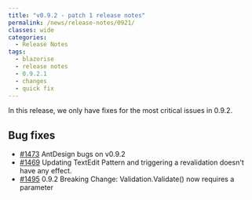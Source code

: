 ```yaml
---
title: "v0.9.2 - patch 1 release notes"
permalink: /news/release-notes/0921/
classes: wide
categories:
  - Release Notes
tags:
  - blazorise
  - release notes
  - 0.9.2.1
  - changes
  - quick fix
---
```


In this release, we only have fixes for the most critical issues in 0.9.2.

## Bug fixes

- [#1473](https://github.com/Megabit/Blazorise/issues/1473) AntDesign bugs on v0.9.2
- [#1469](https://github.com/Megabit/Blazorise/issues/1469) Updating TextEdit Pattern and triggering a revalidation doesn't have any effect.
- [#1495](https://github.com/Megabit/Blazorise/issues/1495) 0.9.2 Breaking Change: Validation.Validate() now requires a parameter